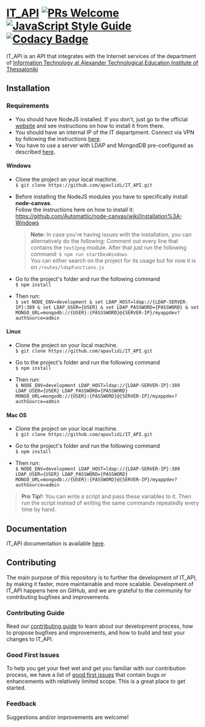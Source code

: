 # [IT_API](http://api.it.teithe.gr/) [![PRs Welcome](https://img.shields.io/badge/PRs-welcome-brightgreen.svg)](https://github.com/apavlidi/IT_API/wiki/How-to-contribute) [![JavaScript Style Guide](https://img.shields.io/badge/code_style-standard-brightgreen.svg)](https://standardjs.com) [![Codacy Badge](https://api.codacy.com/project/badge/Grade/6264e9c8a11049739bdfd7b7b331b062)](https://www.codacy.com?utm_source=github.com&amp;utm_medium=referral&amp;utm_content=apavlidi/IT_API&amp;utm_campaign=Badge_Grade)

IT_API is an API that integrates with the Internet services of the department of [Information Technology at Alexander Technological Education Institute of Thessaloniki](https://www.it.teithe.gr/?lang=el) 

## Installation

### Requirements 

* You should have NodeJS installed. If you don't, just go to the official [website](https://nodejs.org/en/) and see instructions on how to install it from there.
* You should have an internal IP of the IT departpment. Connect via VPN by following the instructions [here](https://apps.it.teithe.gr/service/openvpn).
* You have to use a server with LDAP and MongodDB pre-configured as described [here](https://github.com/apavlidi/IT_API/wiki/OVA-Image).

#### Windows

 * Clone the project on your local machine.  <br/>
                `$ git clone https://github.com/apavlidi/IT_API.git`
                
 * Before installing the NodeJS modules you have to specifically install <b>node-canvas</b>.  <br/>
  Follow the instructions here on how to install it: https://github.com/Automattic/node-canvas/wiki/Installation%3A-Windows <br/>
    > **Note:** In case you're having issues with the installation, you can alternatively do the following:
    Comment out every line that contains the `text2png` module.
    After that just run the following command: `$ npm run startDevWindows` <br/>
    You can either search on the project for its usage but for now it is on `/routes/ldapFunctions.js`
 
 * Go to the project's folder and run the following command <br/>
          `$ npm install`

 * Then run:  <br/>
`$ set NODE_ENV=development & set LDAP_HOST=ldap://{LDAP-SERVER-IP}:389 & set LDAP_USER={USER} & set LDAP_PASSWORD={PASSWORD} & set MONGO_URL=mongodb://{USER}:{PASSSWORD}@{SERVER-IP}/myappdev?authSource=admin`

 

#### Linux

 * Clone the project on your local machine.  <br/>
                `$ git clone https://github.com/apavlidi/IT_API.git`

 * Go to the project's folder and run the following command <br/>
          `$ npm install`

 * Then run:  <br/>
`$ NODE_ENV=development LDAP_HOST=ldap://{LDAP-SERVER-IP}:389 LDAP_USER={USER} LDAP_PASSWORD={PASSWORD} MONGO_URL=mongodb://{USER}:{PASSWORD}@{SERVER-IP}/myappdev?authSource=admin`


#### Mac OS

 * Clone the project on your local machine.  <br/>
                `$ git clone https://github.com/apavlidi/IT_API.git`

 * Go to the project's folder and run the following command <br/>
          `$ npm install`

 * Then run:  <br/>
`$ NODE_ENV=development LDAP_HOST=ldap://{LDAP-SERVER-IP}:389 LDAP_USER={USER} LDAP_PASSWORD={PASSWORD} MONGO_URL=mongodb://{USER}:{PASSWORD}@{SERVER-IP}/myappdev?authSource=admin`


> **Pro Tip!:** You can write a script and pass these variables to it. Then run the script instead of writing the same commands repeatedly every time by hand.

## Documentation

IT_API documentation is available [here](https://github.com/apavlidi/IT_API/wiki/API-Documentation).  

## Contributing

The main purpose of this repository is to further the development of IT_API, by making it faster, more maintainable and more scalable. Development of IT_API happens here on GitHub, and we are grateful to the community for contributing bugfixes and improvements.

### Contributing Guide

Read our [contributing guide](https://github.com/apavlidi/IT_API/wiki/How-to-contribute) to learn about our development process, how to propose bugfixes and improvements, and how to build and test your changes to IT_API.


### Good First Issues

To help you get your feet wet and get you familiar with our contribution process, we have a list of [good first issues](https://github.com/apavlidi/IT_API/issues) that contain bugs or enhancements with relatively limited scope. This is a great place to get started.


### Feedback

Suggestions and/or improvements are welcome!



